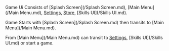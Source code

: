 Game Ui Consists of [Splash Screen](/Splash Screen.md), [Main Menu](/Main Menu.md), [Settings](/Settings.md), [Store](/Store.md), [Skills UI](/Skills UI.md).

Game Starts with [Splash Screen](/Splash Screen.md) then transits to [Main Menu](/Main Menu.md). 

From [Main Menu](/Main Menu.md) can transit to [Settings](/Settings.md), [Skills UI](/Skills UI.md) or start a game.
